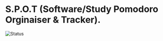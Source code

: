 # S.P.O.T (Software/Study Pomodoro Orginaiser & Tracker). 
![Status](https://img.shields.io/badge/Status-Under_Development-red)


